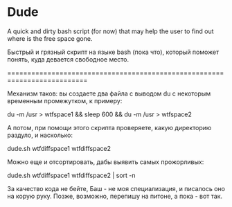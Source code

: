 Dude
==========================================================================

A quick and dirty bash script (for now) that may help the user to find out
where is the free space gone.

Быстрый и грязный скрипт на языке bash (пока что), который поможет понять,
куда девается свободное место.

==========================================================================

Механизм таков: вы создаете два файла с выводом du с некоторым временным
промежутком, к примеру:

du -m /usr > wtfspace1 && sleep 600 && du -m /usr > wtfspace2

А потом, при помощи этого скрипта проверяете, какую директорию раздуло,
и насколько:

dude.sh wtfdiffspace1 wtfdiffspace2 

Можно еще и отсортировать, дабы выявить самых прожорливых:

dude.sh wtfdiffspace1 wtfdiffspace2 | sort -n

За качество кода не бейте, Баш - не моя специализация, и писалось оно
на корую руку. Позже, возможно, перепишу на питоне, а пока - вот так.
